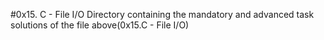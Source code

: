 #0x15. C - File I/O
Directory containing the mandatory and advanced task solutions of the file above(0x15.C - File I/O)

